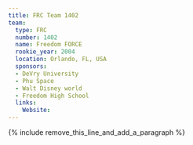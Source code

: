```yaml
---
title: FRC Team 1402
team:
  type: FRC
  number: 1402
  name: Freedom FORCE
  rookie_year: 2004
  location: Orlando, FL, USA
  sponsors:
  - DeVry University
  - Phu Space
  - Walt Disney world
  - Freedom High School
  links:
    Website:
---
```


{% include remove_this_line_and_add_a_paragraph %}